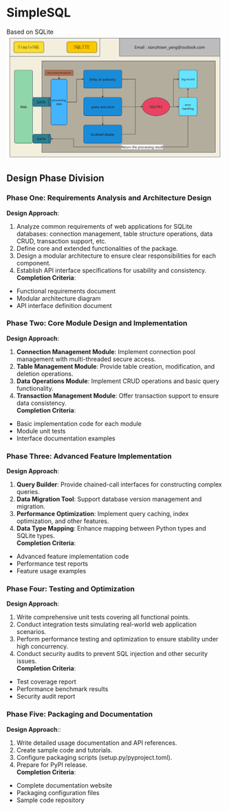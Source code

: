 # SimpleSQL

Based on SQLite
![架构图-1.png](src/notes/picture/%E6%9E%B6%E6%9E%84%E5%9B%BE-1.png)

## Design Phase Division

### Phase One: Requirements Analysis and Architecture Design

**Design Approach**:

1. Analyze common requirements of web applications for SQLite databases: connection management, table structure
   operations, data CRUD, transaction support, etc.
2. Define core and extended functionalities of the package.
3. Design a modular architecture to ensure clear responsibilities for each component.
4. Establish API interface specifications for usability and consistency.  
   **Completion Criteria**:

- Functional requirements document
- Modular architecture diagram
- API interface definition document

### Phase Two: Core Module Design and Implementation

**Design Approach**:

1. **Connection Management Module**: Implement connection pool management with multi-threaded secure access.
2. **Table Management Module**: Provide table creation, modification, and deletion operations.
3. **Data Operations Module**: Implement CRUD operations and basic query functionality.
4. **Transaction Management Module**: Offer transaction support to ensure data consistency.  
   **Completion Criteria**:

- Basic implementation code for each module
- Module unit tests
- Interface documentation examples

### Phase Three: Advanced Feature Implementation

**Design Approach**:

1. **Query Builder**: Provide chained-call interfaces for constructing complex queries.
2. **Data Migration Tool**: Support database version management and migration.
3. **Performance Optimization**: Implement query caching, index optimization, and other features.
4. **Data Type Mapping**: Enhance mapping between Python types and SQLite types.  
   **Completion Criteria**:

- Advanced feature implementation code
- Performance test reports
- Feature usage examples

### Phase Four: Testing and Optimization

**Design Approach**:

1. Write comprehensive unit tests covering all functional points.
2. Conduct integration tests simulating real-world web application scenarios.
3. Perform performance testing and optimization to ensure stability under high concurrency.
4. Conduct security audits to prevent SQL injection and other security issues.  
   **Completion Criteria**:

- Test coverage report
- Performance benchmark results
- Security audit report

### Phase Five: Packaging and Documentation

**Design Approach**::

1. Write detailed usage documentation and API references.
2. Create sample code and tutorials.
3. Configure packaging scripts (setup.py/pyproject.toml).
4. Prepare for PyPI release.  
   **Completion Criteria**:

- Complete documentation website
- Packaging configuration files
- Sample code repository  
